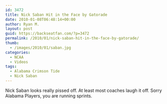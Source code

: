 ```yaml
---
id: 3472
title: Nick Saban Hit in the Face by Gatorade
date: 2010-01-08T06:48:14+00:00
author: Ryan M.
layout: post
guid: https://backseatfan.com/?p=3472
permalink: /2010/01/nick-saban-hit-in-the-face-by-gatorade/
thumb:
  - /images/2010/01/saban.jpg
categories:
  - NCAA
  - Videos
tags:
  - Alabama Crimson Tide
  - Nick Saban
---
```


<div class="entry">
  <p>
  </p>

  <p>
    Nick Saban looks really pissed off. At least most coaches laugh it off. Sorry Alabama Players, you are running sprints.
  </p>
</div>
